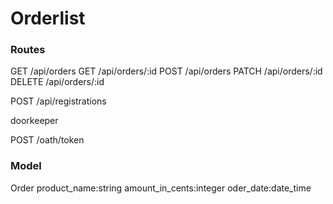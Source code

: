 # Orderlist


### Routes
GET /api/orders
GET /api/orders/:id
POST /api/orders
PATCH /api/orders/:id
DELETE /api/orders/:id

POST /api/registrations

doorkeeper

POST /oath/token

### Model

Order product_name:string amount_in_cents:integer oder_date:date_time

